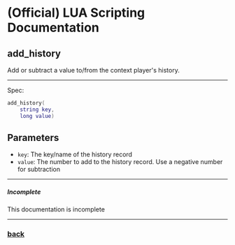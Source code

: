 
# (Official) LUA Scripting Documentation

## add_history

Add or subtract a value to/from the context player's history.

___

Spec:

```lua
add_history(
	string key,
	long value)
```

## Parameters

- `key`: The key/name of the history record
- `value`: The number to add to the history record. Use a negative number for subtraction

___

##### Incomplete

This documentation is incomplete

___

### [back](../history)
